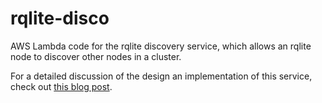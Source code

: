 # rqlite-disco
AWS Lambda code for the rqlite discovery service, which allows an rqlite node to discover other nodes in a cluster.

For a detailed discussion of the design an implementation of this service, check out [this blog post](http://www.philipotoole.com/building-a-cluster-discovery-service-with-aws-lambda-and-dynamodb/).
